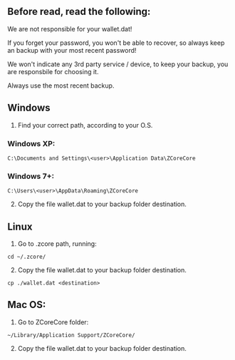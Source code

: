 ## Before read, read the following:

We are not responsible for your wallet.dat!

If you forget your password, you won't be able to recover, so always keep an backup with your most recent password!

We won't  indicate any 3rd party service / device, to keep your backup, you are responsbile for choosing it.

Always use the most recent backup.


## Windows

1. Find your correct path, according to your O.S.

### Windows XP: 
`C:\Documents and Settings\<user>\Application Data\ZCoreCore`

### Windows 7+: 
`C:\Users\<user>\AppData\Roaming\ZCoreCore`

2. Copy the file wallet.dat to your backup folder destination.


## Linux

1. Go to .zcore path, running:

`cd ~/.zcore/`


2. Copy the file wallet.dat to your backup folder destination.

`cp ./wallet.dat <destination>`


## Mac OS:

1. Go to ZCoreCore folder:

`~/Library/Application Support/ZCoreCore/`

2. Copy the file wallet.dat to your backup folder destination.